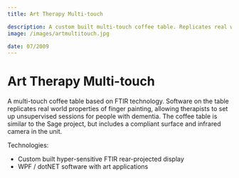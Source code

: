 ```yaml
---
title: Art Therapy Multi-touch

description: A custom built multi-touch coffee table. Replicates real world properties of finger painting art therapy.
image: /images/artmultitouch.jpg

date: 07/2009
---
```


# Art Therapy Multi-touch

A multi-touch coffee table based on FTIR technology. Software on the table replicates real world properties of finger painting, allowing therapists to set up unsupervised sessions for people with dementia. The coffee table is similar to the Sage project, but includes a compliant surface and infrared camera in the unit.

Technologies:

- Custom built hyper-sensitive FTIR rear-projected display
- WPF / dotNET software with art applications
